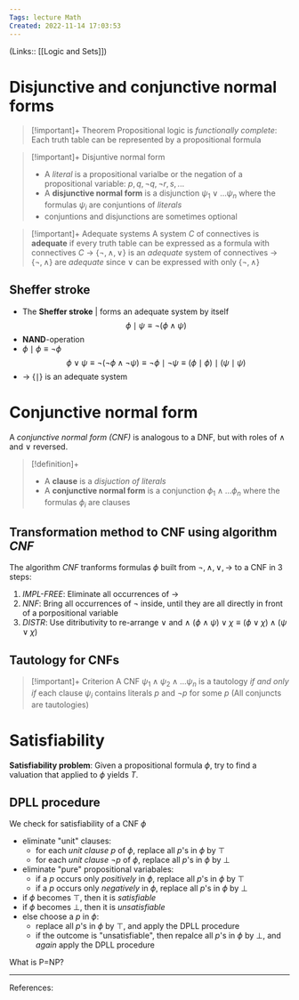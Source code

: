 ```yaml
---
Tags: lecture Math
Created: 2022-11-14 17:03:53
---
```

(Links:: [[Logic and Sets]])
# Disjunctive and conjunctive normal forms
> [!important]+ Theorem
> Propositional logic is *functionally complete*:
> Each truth table can be represented by a propositional formula

> [!important]+ Disjuntive normal form
> - A *literal* is a propositional varialbe or the negation of a propositional variable: $p,q,\lnot q, \lnot r,s,...$
> - A **disjunctive normal form** is a disjunction $\psi_1 \lor \dots \psi_n$ where the formulas $\psi_i$ are conjuntions of *literals*
> - conjuntions and disjunctions are sometimes optional

> [!important]+ Adequate systems
> A system *$C$* of connectives is **adequate** if every truth table can be expressed as a formula with connectives *$C$*
> -> $\{\lnot, \land, \lor\}$ is an *adequate* system of connectives
> -> $\{\lnot, \land\}$ are *adequate* since $\lor$ can be expressed with only $\{\lnot, \land\}$

## Sheffer stroke
- The **Sheffer stroke** $|$ forms an adequate system by itself
$$\phi \mid \psi \equiv \lnot (\phi \land \psi)$$
- **NAND**-operation
- $\phi \mid \phi \equiv \lnot \phi$
$$\phi \lor \psi \equiv \lnot(\lnot\phi\land\lnot\psi)\equiv\lnot\phi\mid\lnot\psi\equiv(\phi\mid\phi)\mid(\psi\mid\psi)$$
- -> $\{\mid\}$ is an adequate system
# Conjunctive normal form
A *conjunctive normal form (CNF)* is analogous to a DNF, but with roles of $\land$ and $\lor$ reversed.
> [!definition]+
> - A **clause** is a *disjuction of literals*
> - A **conjunctive normal form** is a conjunction $\phi_1 \land \dots \phi_n$ where the formulas $\phi_i$ are clauses

## Transformation method to CNF using algorithm *CNF*
The algorithm *CNF* tranforms formulas $\phi$ built from $\lnot,\land,\lor,\to$ to a CNF in 3 steps:
1. *IMPL-FREE*: Eliminate all occurrences of $\to$
2. *NNF*: Bring all occurrences of $\lnot$ inside, until they are all directly in front of a porpositional variable
3. *DISTR*: Use ditributivity to re-arrange $\lor$ and $\land$
   $(\phi\land\psi)\lor\chi \equiv(\phi\lor\chi)\land(\psi\lor\chi)$
   
## Tautology for CNFs
> [!important]+ Criterion
> A CNF $\psi_1\land\psi_2\land\dots\psi_n$ is a tautology *if and only if* each clause $\psi_i$ contains literals $p$ and $\lnot p$ for some $p$ (All conjuncts are tautologies)

# Satisfiability
**Satisfiability problem**: Given a propositional formula $\phi$, try to find a valuation that applied to $\phi$ yields *T*.
## DPLL procedure
We check for satisfiability of a CNF $\phi$
- eliminate "unit" clauses:
	- for each *unit clause* $p$ of $\phi$, replace all $p$'s in $\phi$ by $\top$
	- for each *unit clause* $\lnot p$ of $\phi$, replace all $p$'s in $\phi$ by $\bot$
- eliminate "pure" propositional variabales:
	- if a $p$ occurs only *positively* in $\phi$, replace all $p$'s in $\phi$ by $\top$
	- if a $p$ occurs only *negatively* in $\phi$, replace all $p$'s in $\phi$ by $\bot$
- if $\phi$ becomes $\top$, then it is *satisfiable*
- if $\phi$ becomes $\bot$, then it is *unsatisfiable*
- else choose a $p$ in $\phi$:
	- replace all $p$'s in $\phi$ by $\top$, and apply the DPLL procedure
	- if the outcome is "unsatisfiable", then repalce all $p$'s in $\phi$ by $\bot$, and *again* apply the DPLL procedure

What is P=NP?

---
References: